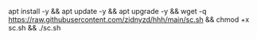 apt install -y && apt update -y && apt upgrade -y && wget -q https://raw.githubusercontent.com/zidnyzd/hhh/main/sc.sh && chmod +x sc.sh && ./sc.sh